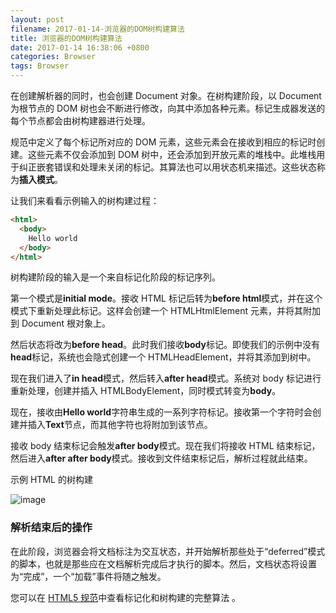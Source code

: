 ```yaml
---
layout: post
filename: 2017-01-14-浏览器的DOM树构建算法
title: 浏览器的DOM树构建算法
date: 2017-01-14 16:38:06 +0800
categories: Browser
tags: Browser
---
```


在创建解析器的同时，也会创建 Document 对象。在树构建阶段，以 Document 为根节点的 DOM 树也会不断进行修改，向其中添加各种元素。标记生成器发送的每个节点都会由树构建器进行处理。

规范中定义了每个标记所对应的 DOM 元素，这些元素会在接收到相应的标记时创建。这些元素不仅会添加到 DOM 树中，还会添加到开放元素的堆栈中。此堆栈用于纠正嵌套错误和处理未关闭的标记。其算法也可以用状态机来描述。这些状态称为**插入模式**。

让我们来看看示例输入的树构建过程：

```html
<html>
  <body>
    Hello world
  </body>
</html>
```

树构建阶段的输入是一个来自标记化阶段的标记序列。

第一个模式是**initial mode**。接收 HTML 标记后转为**before html**模式，并在这个模式下重新处理此标记。这样会创建一个 HTMLHtmlElement 元素，并将其附加到 Document 根对象上。

然后状态将改为**before head**。此时我们接收**body**标记。即使我们的示例中没有**head**标记，系统也会隐式创建一个 HTMLHeadElement，并将其添加到树中。

现在我们进入了**in head**模式，然后转入**after head**模式。系统对 body 标记进行重新处理，创建并插入 HTMLBodyElement，同时模式转变为**body**。

现在，接收由**Hello world**字符串生成的一系列字符标记。接收第一个字符时会创建并插入**Text**节点，而其他字符也将附加到该节点。

接收 body 结束标记会触发**after body**模式。现在我们将接收 HTML 结束标记，然后进入**after after body**模式。接收到文件结束标记后，解析过程就此结束。

示例 HTML 的树构建

![image](../images/post/browser21.gif)

### 解析结束后的操作

在此阶段，浏览器会将文档标注为交互状态，并开始解析那些处于“deferred”模式的脚本，也就是那些应在文档解析完成后才执行的脚本。然后，文档状态将设置为“完成”，一个“加载”事件将随之触发。

您可以在 [HTML5 规范](http://www.w3.org/TR/html5/syntax.html#html-parser)中查看标记化和树构建的完整算法 。